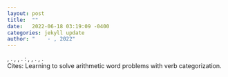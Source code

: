 ```yaml
---
layout: post
title:  ""
date:   2022-06-18 03:19:09 -0400
categories: jekyll update
author: "    - , 2022"
---
```

, . , , . : , , . , .  
Cites: Learning to solve arithmetic word problems with verb categorization.
